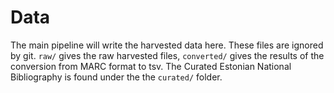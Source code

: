 # Data

The main pipeline will write the harvested data here. These files are ignored by git. `raw/` gives the raw harvested files, `converted/` gives the results of the conversion from MARC format to tsv. The Curated Estonian National Bibliography is found under the the `curated/` folder.
